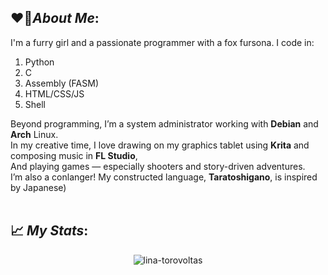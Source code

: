 ## ❤️‍🔥*About Me*:
I'm a furry girl and a passionate programmer with a fox fursona. I code in:
1. Python
2. C
3. Assembly (FASM)
4. HTML/CSS/JS
5. Shell

Beyond programming, I’m a system administrator working with **Debian** and **Arch** Linux.  
In my creative time, I love drawing on my graphics tablet using **Krita** and composing music in **FL Studio**,  
And playing games — especially shooters and story-driven adventures.  
I’m also a conlanger! My constructed language, **Taratoshigano**, is inspired by Japanese)  
<br />
## 📈 *My Stats*:
<p align="center"> <img src="https://github-readme-stats.vercel.app/api/top-langs/?username=lina-torovoltas&theme=dark&layout=compact" alt="lina-torovoltas" />
